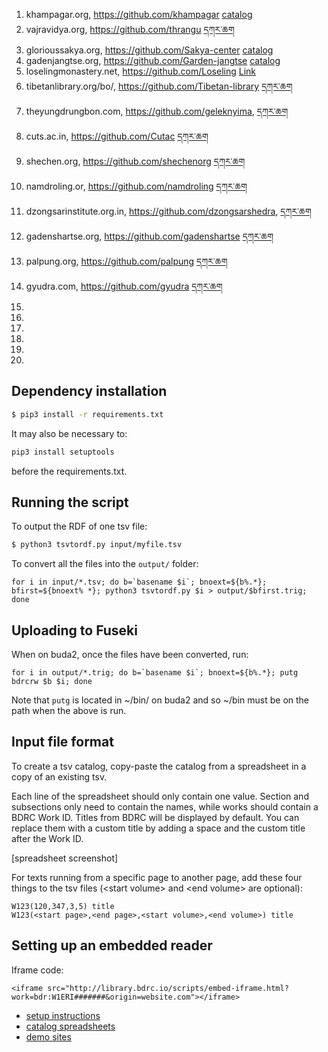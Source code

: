 1. khampagar.org, https://github.com/khampagar [catalog](https://prose.io/#buda-base/embedded-reader-import/edit/master/input/W1ERI0001.csv)
2. vajravidya.org, https://github.com/thrangu [དཀར་ཆག](https://prose.io/#buda-base/embedded-reader-import/edit/master/input/W1ERI0002.csv)
3. glorioussakya.org, https://github.com/Sakya-center [catalog](https://prose.io/#buda-base/embedded-reader-import/blob/master/input/W1ERI0003.csv)
4. gadenjangtse.org, https://github.com/Garden-jangtse [catalog](https://prose.io/#buda-base/embedded-reader-import/edit/master/input/W1ERI0004.csv)
5. loselingmonastery.net, https://github.com/Loseling [Link](https://prose.io/#buda-base/embedded-reader-import/edit/master/input/W1ERI0005.csv)
6. tibetanlibrary.org/bo/, https://github.com/Tibetan-library [དཀར་ཆག](https://prose.io/#buda-base/embedded-reader-import/edit/master/input/W1ERI0006.csv)
7. theyungdrungbon.com, https://github.com/geleknyima, [དཀར་ཆག](https://prose.io/#buda-base/embedded-reader-import/edit/master/input/W1ERI0007.csv)
8. cuts.ac.in, https://github.com/Cutac [དཀར་ཆག](https://prose.io/#buda-base/embedded-reader-import/edit/master/input/W1ERI0008.csv)
9. shechen.org, https://github.com/shechenorg [དཀར་ཆག](https://prose.io/#buda-base/embedded-reader-import/edit/master/input/W1ERI0009.csv)
10. namdroling.or, https://github.com/namdroling [དཀར་ཆག](https://prose.io/#buda-base/embedded-reader-import/edit/master/input/W1ERI0010.csv)
11. dzongsarinstitute.org.in, https://github.com/dzongsarshedra, [དཀར་ཆག](https://prose.io/#buda-base/embedded-reader-import/edit/master/input/W1ERI0008.tsv)
12. gadenshartse.org, https://github.com/gadenshartse [དཀར་ཆག](https://prose.io/#buda-base/embedded-reader-import/edit/master/input/W1ERI0012.csv)
13. palpung.org, https://github.com/palpung [དཀར་ཆག](https://prose.io/#buda-base/embedded-reader-import/edit/master/input/W1ERI0013.csv)
14. gyudra.com, https://github.com/gyudra [དཀར་ཆག](https://prose.io/#buda-base/embedded-reader-import/edit/master/input/W1ERI0014.csv)
15.
16.
17.
18.
19.
20.



## Dependency installation

```sh
$ pip3 install -r requirements.txt
```

It may also be necessary to:

```sh
pip3 install setuptools
```

before the requirements.txt.

## Running the script

To output the RDF of one tsv file:

```sh
$ python3 tsvtordf.py input/myfile.tsv
```

To convert all the files into the `output/` folder:

```
for i in input/*.tsv; do b=`basename $i`; bnoext=${b%.*}; bfirst=${bnoext% *}; python3 tsvtordf.py $i > output/$bfirst.trig; done
```

## Uploading to Fuseki

When on buda2, once the files have been converted, run:

```
for i in output/*.trig; do b=`basename $i`; bnoext=${b%.*}; putg bdrcrw $b $i; done
```

Note that `putg` is located in ~/bin/ on buda2 and so ~/bin must be on the path when the above is run.

## Input file format

To create a tsv catalog, copy-paste the catalog from a spreadsheet in a copy of an existing tsv.

Each line of the spreadsheet should only contain one value. Section and subsections only need to contain the names, while works should contain a BDRC Work ID. Titles from BDRC will be displayed by default. You can replace them with a custom title by adding a space and the custom title after the Work ID. 

[spreadsheet screenshot]

For texts running from a specific page to another page, add these four things to the tsv files (\<start volume\> and \<end volume\> are optional):
  
```
W123(120,347,3,5) title
W123(<start page>,<end page>,<start volume>,<end volume>) title
```
## Setting up an embedded reader

Iframe code:
```
<iframe src="http://library.bdrc.io/scripts/embed-iframe.html?work=bdr:W1ERI#######&origin=website.com"></iframe>
```

- [setup instructions](https://github.com/buda-base/public-digital-library/blob/master/BDRC_Embedded_Reader.md)
- [catalog spreadsheets](https://drive.google.com/drive/folders/1sW4fFSYPswMg9pfP7zpVdy-VlGu1MLIY?usp=sharing)
- [demo sites](https://github.com/bdrc-reader)
